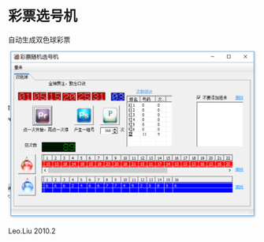 # 彩票选号机

自动生成双色球彩票

![自动生成双色球彩票](https://github.com/cucmeliu/lotteryChoice/blob/master/bin/produi.png "自动生成双色球彩票")

Leo.Liu
2010.2
